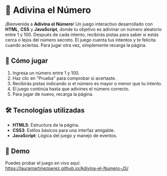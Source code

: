 # 🎯 Adivina el Número

¡Bienvenida a **Adivina el Número**! Un juego interactivo desarrollado con **HTML**, **CSS** y **JavaScript**, donde tu objetivo es adivinar un número aleatorio entre 1 y 100. Después de cada intento, recibirás pistas para saber si estás cerca o lejos del número secreto. El juego cuenta tus intentos y te felicita cuando aciertas. Para jugar otra vez, simplemente recarga la página.

## 🧩 Cómo jugar

1. Ingresa un número entre 1 y 100.
2. Haz clic en "Prueba" para comprobar si acertaste.
3. Recibirás pistas indicando si el número es mayor o menor que tu intento.
4. El juego continúa hasta que adivines el número correcto.
5. Para jugar de nuevo, recarga la página.

## 🛠️ Tecnologías utilizadas

- **HTML5**: Estructura de la página.
- **CSS3**: Estilos básicos para una interfaz amigable.
- **JavaScript**: Lógica del juego y manejo de eventos.

## 🚀 Demo

Puedes probar el juego en vivo aquí: https://lauramartinezperez.github.io/Adivina-el-Numero-JS/
